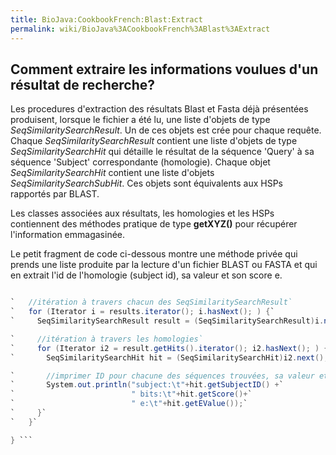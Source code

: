 ```yaml
---
title: BioJava:CookbookFrench:Blast:Extract
permalink: wiki/BioJava%3ACookbookFrench%3ABlast%3AExtract
---
```


Comment extraire les informations voulues d'un résultat de recherche?
---------------------------------------------------------------------

Les procedures d'extraction des résultats Blast et Fasta déjà présentées
produisent, lorsque le fichier a été lu, une liste d'objets de type
*SeqSimilaritySearchResult*. Un de ces objets est crée pour chaque
requête. Chaque *SeqSimilaritySearchResult* contient une liste d'objets
de type *SeqSimilaritySearchHit* qui détaille le résultat de la séquence
'Query' à sa séquence 'Subject' correspondante (homologie). Chaque objet
*SeqSimilaritySearchHit* contient une liste d'objets
*SeqSimilaritySearchSubHit*. Ces objets sont équivalents aux HSPs
rapportés par BLAST.

Les classes associées aux résultats, les homologies et les HSPs
contiennent des méthodes pratique de type **getXYZ()** pour récupérer
l'information emmagasinée.

Le petit fragment de code ci-dessous montre une méthode privée qui
prends une liste produite par la lecture d'un fichier BLAST ou FASTA et
qui en extrait l'id de l'homologie (subject id), sa valeur et son score
e.

```java private static void formatResults(List results){

`   //itération à travers chacun des SeqSimilaritySearchResult`  
`   for (Iterator i = results.iterator(); i.hasNext(); ) {`  
`     SeqSimilaritySearchResult result = (SeqSimilaritySearchResult)i.next();`

`     //itération à travers les homologies`  
`     for (Iterator i2 = result.getHits().iterator(); i2.hasNext(); ) {`  
`       SeqSimilaritySearchHit hit = (SeqSimilaritySearchHit)i2.next();`

`       //imprimer ID pour chacune des séquences trouvées, sa valeur et son score e`  
`       System.out.println("subject:\t"+hit.getSubjectID() +`  
`                          " bits:\t"+hit.getScore()+`  
`                          " e:\t"+hit.getEValue());`  
`     }`  
`   }`

} ```
